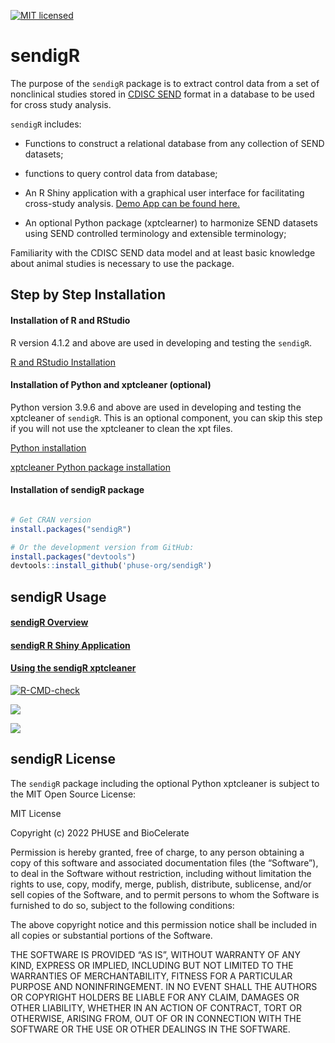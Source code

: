 
<!-- README.md is generated from README.Rmd. Please edit that file -->


<!-- badges: start -->
[![MIT
licensed](https://img.shields.io/badge/license-MIT-blue.svg)](https://github.com/phuse-org/phuse-scripts/blob/master/LICENSE.md)
<!-- badges: end -->

# sendigR

<!-- <a href="https://github.com/phuse-org/sendigR"><img src="man/figures/logo.png" alt="sendigR logo" align="right" /></a> -->

The purpose of the `sendigR` package is to extract control data from a
set of nonclinical studies stored in [CDISC
SEND](https://www.cdisc.org/standards/foundational/send) format in a
database to be used for cross study analysis.

`sendigR` includes:

-   Functions to construct a relational database from any collection of
    SEND datasets;

-   functions to query control data from database;

-   An R Shiny application with a graphical user interface for
    facilitating cross-study analysis. [Demo App can be found here.](https://phuse-org.shinyapps.io/sendigR/)  

-   An optional Python package (xptclearner) to harmonize SEND datasets
    using SEND controlled terminology and extensible terminology;

Familiarity with the CDISC SEND data model and at least basic knowledge
about animal studies is necessary to use the package.

## Step by Step Installation

#### Installation of R and RStudio

R version 4.1.2 and above are used in developing and testing the
`sendigR`.

[R and RStudio
Installation](https://rstudio-education.github.io/hopr/starting.html)

#### Installation of Python and xptcleaner (optional)

Python version 3.9.6 and above are used in developing and testing the
xptcleaner of `sendigR`. This is an optional component, you can skip
this step if you will not use the xptcleaner to clean the xpt files.

[Python installation](https://docs.python.org/3/using/index.html)

[xptcleaner Python package
installation](https://phuse-org.github.io/sendigR/articles/Usingxptcleaner.html)

#### Installation of sendigR package

``` r

# Get CRAN version
install.packages("sendigR")

# Or the development version from GitHub:
install.packages("devtools")
devtools::install_github('phuse-org/sendigR')
```

## sendigR Usage

#### [sendigR Overview](https://phuse-org.github.io/sendigR/articles/Introduction.html)

#### [sendigR R Shiny Application](https://phuse-org.github.io/sendigR/articles/SendDashboard.html)

#### [Using the sendigR xptcleaner](https://phuse-org.github.io/sendigR/articles/Usingxptcleaner.html)

<!-- badges: start -->

[![R-CMD-check](https://github.com/phuse-org/sendigR/actions/workflows/R-CMD-check.yaml/badge.svg)](https://github.com/phuse-org/sendigR/actions/workflows/R-CMD-check.yaml)
<!-- badges: end -->

[![](https://cranlogs.r-pkg.org/badges/sendigR)](https://cran.r-project.org/package=sendigR)

[![](https://cranlogs.r-pkg.org/badges/grand-total/sendigR)](https://cran.r-project.org/package=sendigR)

## sendigR License

The `sendigR` package including the optional Python xptcleaner is
subject to the MIT Open Source License:

MIT License

Copyright (c) 2022 PHUSE and BioCelerate

Permission is hereby granted, free of charge, to any person obtaining a
copy of this software and associated documentation files (the
“Software”), to deal in the Software without restriction, including
without limitation the rights to use, copy, modify, merge, publish,
distribute, sublicense, and/or sell copies of the Software, and to
permit persons to whom the Software is furnished to do so, subject to
the following conditions:

The above copyright notice and this permission notice shall be included
in all copies or substantial portions of the Software.

THE SOFTWARE IS PROVIDED “AS IS”, WITHOUT WARRANTY OF ANY KIND, EXPRESS
OR IMPLIED, INCLUDING BUT NOT LIMITED TO THE WARRANTIES OF
MERCHANTABILITY, FITNESS FOR A PARTICULAR PURPOSE AND NONINFRINGEMENT.
IN NO EVENT SHALL THE AUTHORS OR COPYRIGHT HOLDERS BE LIABLE FOR ANY
CLAIM, DAMAGES OR OTHER LIABILITY, WHETHER IN AN ACTION OF CONTRACT,
TORT OR OTHERWISE, ARISING FROM, OUT OF OR IN CONNECTION WITH THE
SOFTWARE OR THE USE OR OTHER DEALINGS IN THE SOFTWARE.

